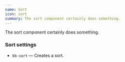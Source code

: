 ```yaml
---
name: Sort
icon: sort
summary: The sort component certainly does something.
---
```


The sort component certainly does something.

### Sort settings ###
  - `bb-sort` &mdash; Creates a sort.